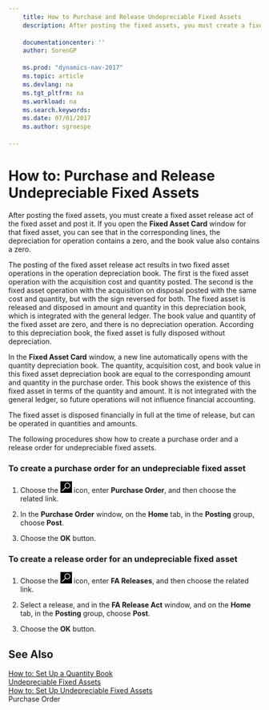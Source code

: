 ```yaml
---
    title: How to Purchase and Release Undepreciable Fixed Assets 
    description: After posting the fixed assets, you must create a fixed asset release act of the fixed asset and post it. If you open the **Fixed Asset Card** window for that fixed asset, you can see that in the corresponding lines, the depreciation for operation contains a zero, and the book value also contains a zero.
    
    documentationcenter: ''
    author: SorenGP

    ms.prod: "dynamics-nav-2017"
    ms.topic: article
    ms.devlang: na
    ms.tgt_pltfrm: na
    ms.workload: na
    ms.search.keywords:
    ms.date: 07/01/2017
    ms.author: sgroespe

---
```

# How to: Purchase and Release Undepreciable Fixed Assets
After posting the fixed assets, you must create a fixed asset release act of the fixed asset and post it. If you open the **Fixed Asset Card** window for that fixed asset, you can see that in the corresponding lines, the depreciation for operation contains a zero, and the book value also contains a zero.  
  
 The posting of the fixed asset release act results in two fixed asset operations in the operation depreciation book. The first is the fixed asset operation with the acquisition cost and quantity posted. The second is the fixed asset operation with the acquisition on disposal posted with the same cost and quantity, but with the sign reversed for both. The fixed asset is released and disposed in amount and quantity in this depreciation book, which is integrated with the general ledger. The book value and quantity of the fixed asset are zero, and there is no depreciation operation. According to this depreciation book, the fixed asset is fully disposed without depreciation.  
  
 In the **Fixed Asset Card** window, a new line automatically opens with the quantity depreciation book. The quantity, acquisition cost, and book value in this fixed asset depreciation book are equal to the corresponding amount and quantity in the purchase order. This book shows the existence of this fixed asset in terms of the quantity and amount. It is not integrated with the general ledger, so future operations will not influence financial accounting.  
  
 The fixed asset is disposed financially in full at the time of release, but can be operated in quantities and amounts.  
  
 The following procedures show how to create a purchase order and a release order for undepreciable fixed assets.  
  
### To create a purchase order for an undepreciable fixed asset  
  
1.  Choose the ![Search for Page or Report](../../media/ui-search/search_small.png "Search for Page or Report icon") icon, enter **Purchase Order**, and then choose the related link.  
  
2.  In the **Purchase Order** window, on the **Home** tab, in the **Posting** group, choose **Post**.  
  
3.  Choose the **OK** button.  
  
### To create a release order for an undepreciable fixed asset  
  
1.  Choose the ![Search for Page or Report](../../media/ui-search/search_small.png "Search for Page or Report icon") icon, enter **FA Releases**, and then choose the related link.  
  
2.  Select a release, and in the **FA Release Act** window, and on the **Home** tab, in the **Posting** group, choose **Post**.  
  
3.  Choose the **OK** button.  
  
## See Also  
 [How to: Set Up a Quantity Book](how-to-set-up-a-quantity-book.md)   
 [Undepreciable Fixed Assets](undepreciable-fixed-assets.md)   
 [How to: Set Up Undepreciable Fixed Assets](how-to-set-up-undepreciable-fixed-assets.md)   
 Purchase Order